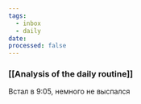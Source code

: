 ```yaml
---
tags:
  - inbox
  - daily
date:
processed: false
---
```

### [[Analysis of the daily routine]]
Встал в 9:05, немного не выспался
